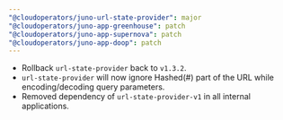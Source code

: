 ```yaml
---
"@cloudoperators/juno-url-state-provider": major
"@cloudoperators/juno-app-greenhouse": patch
"@cloudoperators/juno-app-supernova": patch
"@cloudoperators/juno-app-doop": patch
---
```


- Rollback `url-state-provider` back to `v1.3.2`.
- `url-state-provider` will now ignore Hashed(#) part of the URL while encoding/decoding query parameters.
- Removed dependency of `url-state-provider-v1` in all internal applications.
